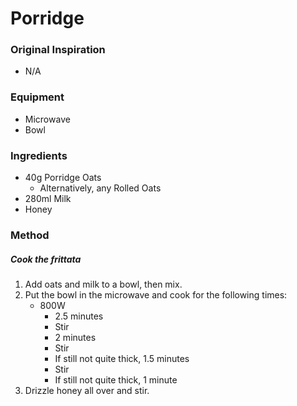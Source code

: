 # Porridge

### Original Inspiration

- N/A

### Equipment

- Microwave
- Bowl

### Ingredients

- 40g Porridge Oats
    - Alternatively, any Rolled Oats
- 280ml Milk
- Honey

### Method

##### Cook the frittata

1. Add oats and milk to a bowl, then mix.
2. Put the bowl in the microwave and cook for the following times:
     - 800W
         - 2.5 minutes
         - Stir
         - 2 minutes
         - Stir
         - If still not quite thick, 1.5 minutes
         - Stir
         - If still not quite thick, 1 minute
3. Drizzle honey all over and stir.
